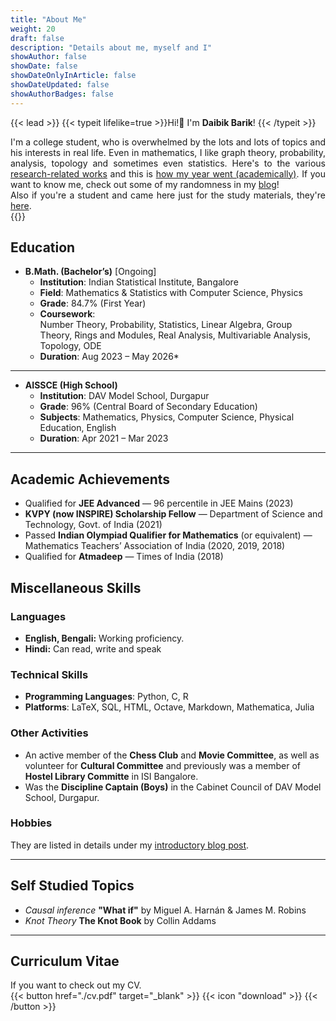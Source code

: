 ```yaml
---
title: "About Me"
weight: 20
draft: false
description: "Details about me, myself and I"
showAuthor: false
showDate: false
showDateOnlyInArticle: false
showDateUpdated: false
showAuthorBadges: false
---
```


{{< lead >}}
{{< typeit lifelike=true >}}Hi!👋 I'm <strong>Daibik Barik</strong>! {{< /typeit >}}

<div style="text-align: justify"> I'm a college student, who is overwhelmed by the lots and lots of topics and his interests in real life. Even in mathematics, I like graph theory, probability, analysis, topology and sometimes even statistics. Here's to the various <a href="/research">research-related works</a> and this is <a href="/academic">how my year went (academically)</a>. If you want to know me, check out some of my randomness in my <a href="/blog">blog</a>! <br>
Also if you're a student and came here just for the study materials, they're <a href="/study">here</a>.</div>
{{</lead>}}

## Education

- **B.Math. (Bachelor’s)** [Ongoing]
    - **Institution**: Indian Statistical Institute, Bangalore  
    - **Field**: Mathematics & Statistics with Computer Science, Physics  
    - **Grade**: 84.7% (First Year)  
    - **Coursework**:  
        Number Theory, Probability, Statistics, Linear Algebra, Group Theory, Rings and Modules, Real Analysis, Multivariable Analysis, Topology, ODE 
    - **Duration**: Aug 2023 – May 2026*   

---

- **AISSCE (High School)**
    - **Institution**: DAV Model School, Durgapur  
    - **Grade**: 96% (Central Board of Secondary Education)  
    - **Subjects**: Mathematics, Physics, Computer Science, Physical Education, English  
    - **Duration**: Apr 2021 – Mar 2023  

---

## Academic Achievements

- Qualified for **JEE Advanced** — 96 percentile in JEE Mains (2023)  
- **KVPY (now INSPIRE) Scholarship Fellow** — Department of Science and Technology, Govt. of India (2021)  
- Passed **Indian Olympiad Qualifier for Mathematics** (or equivalent) — Mathematics Teachers’ Association of India (2020, 2019, 2018)  
- Qualified for **Atmadeep** — Times of India (2018)  


## Miscellaneous Skills

### **Languages** 
- **English, Bengali:** Working proficiency.
- **Hindi:** Can read, write and speak

### **Technical Skills**
- **Programming Languages**: Python, C, R  
- **Platforms**: LaTeX, SQL, HTML, Octave, Markdown, Mathematica, Julia

### **Other Activities**
- An active member of the **Chess Club** and **Movie Committee**, as well as volunteer for **Cultural Committee** and previously was a member of **Hostel Library Committe** in ISI Bangalore.
- Was the **Discipline Captain (Boys)** in the Cabinet Council of DAV Model School, Durgapur.

### **Hobbies**
They are listed in details under my <a href="/blog/firstpost/#hobbies">introductory blog post</a>.

---

## Self Studied Topics
- _Causal inference_ **"What if"** by Miguel A. Harnán & James M. Robins
- _Knot Theory_ **The Knot Book** by Collin Addams

---

## Curriculum Vitae
If you want to check out my CV.  
{{< button href="./cv.pdf" target="_blank" >}} {{< icon "download" >}} {{< /button >}}


